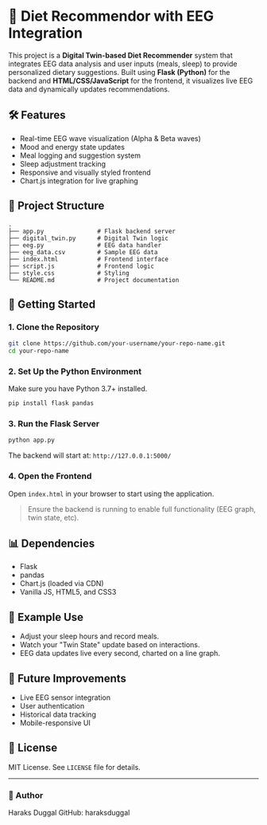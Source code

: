 # 🧠 Diet Recommendor with EEG Integration

This project is a **Digital Twin-based Diet Recommender** system that integrates EEG data analysis and user inputs (meals, sleep) to provide personalized dietary suggestions. Built using **Flask (Python)** for the backend and **HTML/CSS/JavaScript** for the frontend, it visualizes live EEG data and dynamically updates recommendations.

## 🛠 Features

- Real-time EEG wave visualization (Alpha & Beta waves)
- Mood and energy state updates
- Meal logging and suggestion system
- Sleep adjustment tracking
- Responsive and visually styled frontend
- Chart.js integration for live graphing

## 📁 Project Structure

```
.
├── app.py               # Flask backend server
├── digital_twin.py      # Digital Twin logic
├── eeg.py               # EEG data handler
├── eeg_data.csv         # Sample EEG data
├── index.html           # Frontend interface
├── script.js            # Frontend logic
├── style.css            # Styling
└── README.md            # Project documentation
```

## 🚀 Getting Started

### 1. Clone the Repository

```bash
git clone https://github.com/your-username/your-repo-name.git
cd your-repo-name
```

### 2. Set Up the Python Environment

Make sure you have Python 3.7+ installed.

```bash
pip install flask pandas
```

### 3. Run the Flask Server

```bash
python app.py
```

The backend will start at: `http://127.0.0.1:5000/`

### 4. Open the Frontend

Open `index.html` in your browser to start using the application.

> Ensure the backend is running to enable full functionality (EEG graph, twin state, etc).

## 📊 Dependencies

- Flask
- pandas
- Chart.js (loaded via CDN)
- Vanilla JS, HTML5, and CSS3

## 🧪 Example Use

- Adjust your sleep hours and record meals.
- Watch your "Twin State" update based on interactions.
- EEG data updates live every second, charted on a line graph.

## 📌 Future Improvements

- Live EEG sensor integration
- User authentication
- Historical data tracking
- Mobile-responsive UI

## 📄 License

MIT License. See `LICENSE` file for details.

---

### 👤 Author

Haraks Duggal
GitHub: haraksduggal
